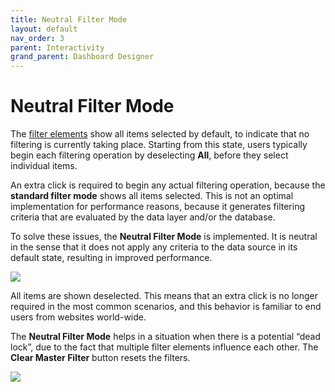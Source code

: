 ```yaml
---
title: Neutral Filter Mode
layout: default
nav_order: 3
parent: Interactivity
grand_parent: Dashboard Designer
---
```


# Neutral Filter Mode

The [filter elements](../dashboard-item-settings/filter-elements.md) show all items selected by default, to indicate that no filtering is currently taking place. Starting from this state, users typically begin each filtering operation by deselecting **All**, before they select individual items.

An extra click is required to begin any actual filtering operation, because the **standard filter mode** shows all items selected. This is not an optimal implementation for performance reasons, because it generates filtering criteria that are evaluated by the data layer and/or the database.

To solve these issues, the **Neutral Filter Mode** is implemented. It is neutral in the sense that it does not apply any criteria to the data source in its default state, resulting in improved performance.

![](../../../images/web-neutral-filter-mode-deselected.png)

All items are shown deselected. This means that an extra click is no longer required in the most common scenarios, and this behavior is familiar to end users from websites world-wide.

The **Neutral Filter Mode** helps in a situation when there is a potential “dead lock”, due to the fact that multiple filter elements influence each other. The **Clear Master Filter** button resets the filters.

![](../../../images/web-neutral-filter-mode-clear-master-filter.png)